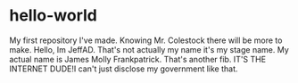 # hello-world
My first repository I've made. Knowing Mr. Colestock there will be more to make.
Hello, Im JeffAD. That's not actually my name it's my stage name. My actual name is James Molly Frankpatrick.
That's another fib. IT'S THE INTERNET DUDE!I can't just disclose my government like that.
